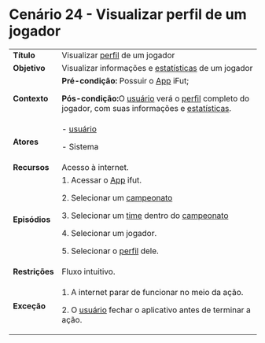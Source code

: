 # Cenário 24 - Visualizar perfil de um jogador

<table class="table table-striped border">
    <tr>
        <td>
            <b>Título</b>
        </td>
        <td>      Visualizar  <a href="../../lexico/#perfil">perfil</a> de um jogador  </td>
    </tr>
    <tr>
        <td>
            <b>Objetivo</b>
        </td>
        <td>
                    Visualizar informações e  <a href="../../lexico/#estatisticas">estatísticas</a> de um jogador
        </td>
    </tr>
    <tr>
        <td>
            <b>Contexto</b>
        </td>
        <td>
           <b>Pré-condição:</b> Possuir o <a href="../../lexico/#App">App</a> iFut;
           <p><b>Pós-condição:</b>O  <a href="../../lexico/#usuario">usuário</a> verá o  <a href="../../lexico/#perfil">perfil</a> completo do jogador, com suas informações e  <a href="../../lexico/#estatisticas">estatísticas</a>.</p>
        </td>
    </tr>
    <tr>
        <td>
            <b>Atores</b>
        </td>
        <td>
            -  <a href="../../lexico/#usuario">usuário</a>
            <p>- Sistema</p> 
        </td>
    </tr>
    <tr>
        <td>
            <b>Recursos</b>
        </td>
        <td>
            Acesso à internet.
        </td>
    </tr>
    <tr>
        <td>
            <b>Episódios</b>
        </td>
        <td>
            1. Acessar o <a href="../../lexico/#App">App</a> ifut.
	<p>2. Selecionar um <a href="../../lexico/#campeonato">campeonato</a></p>
	<p>3. Selecionar um  <a href="../../lexico/#time">time</a> dentro do <a href="../../lexico/#campeonato">campeonato</a></p>
	<p>4. Selecionar um jogador.</p>
	<p>5. Selecionar o  <a href="../../lexico/#perfil">perfil</a> dele.</p>
        </td>
    </tr>
    <tr>
        <td>
            <b>Restrições</b>
        </td>
        <td>
              Fluxo intuitivo.
        </td>
    </tr>
    <tr>
        <td>
            <b>Exceção</b>
        </td>
        <td>
            <p>1. A internet parar de funcionar no meio da ação.</p>
            <p>2. O  <a href="../../lexico/#usuario">usuário</a> fechar o aplicativo antes de terminar a ação.</p>
        </td>
    </tr>
</table>